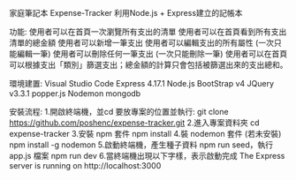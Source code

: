 家庭筆記本 Expense-Tracker
利用Node.js + Express建立的記帳本

功能:
使用者可以在首頁一次瀏覽所有支出的清單
使用者可以在首頁看到所有支出清單的總金額
使用者可以新增一筆支出
使用者可以編輯支出的所有屬性 (一次只能編輯一筆)
使用者可以刪除任何一筆支出 (一次只能刪除一筆)
使用者可以在首頁可以根據支出「類別」篩選支出；總金額的計算只會包括被篩選出來的支出總和。

環境建置:
Visual Studio Code Express 4.17.1 
Node.js
BootStrap v4
JQuery v3.3.1 
popper.js
Nodemon
mongodb

安裝流程:
1.開啟終端機，並cd 要放專案的位置並執行: git clone https://github.com/poshenc/expense-tracker.git
2.進入專案資料夾 cd expense-tracker
3.安裝 npm 套件 npm install
4.裝 nodemon 套件 (若未安裝) npm install -g nodemon
5.啟動終端機，產生種子資料 npm run seed，執行 app.js 檔案 npm run dev
6.當終端機出現以下字樣，表示啟動完成 The Express server is running on http://localhost:3000